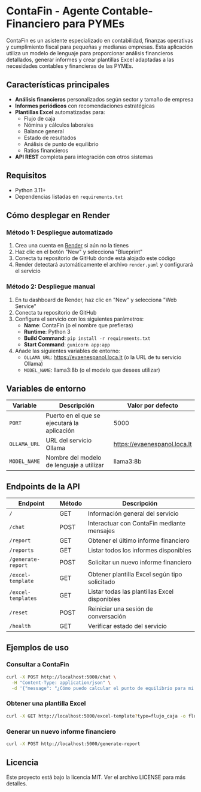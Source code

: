 # ContaFin - Agente Contable-Financiero para PYMEs

ContaFin es un asistente especializado en contabilidad, finanzas operativas y cumplimiento fiscal para pequeñas y medianas empresas. Esta aplicación utiliza un modelo de lenguaje para proporcionar análisis financieros detallados, generar informes y crear plantillas Excel adaptadas a las necesidades contables y financieras de las PYMEs.

## Características principales

- **Análisis financieros** personalizados según sector y tamaño de empresa
- **Informes periódicos** con recomendaciones estratégicas
- **Plantillas Excel** automatizadas para:
  - Flujo de caja
  - Nómina y cálculos laborales
  - Balance general
  - Estado de resultados
  - Análisis de punto de equilibrio
  - Ratios financieros
- **API REST** completa para integración con otros sistemas

## Requisitos

- Python 3.11+
- Dependencias listadas en `requirements.txt`

## Cómo desplegar en Render

### Método 1: Despliegue automatizado

1. Crea una cuenta en [Render](https://render.com/) si aún no la tienes
2. Haz clic en el botón "New" y selecciona "Blueprint"
3. Conecta tu repositorio de GitHub donde está alojado este código
4. Render detectará automáticamente el archivo `render.yaml` y configurará el servicio

### Método 2: Despliegue manual

1. En tu dashboard de Render, haz clic en "New" y selecciona "Web Service"
2. Conecta tu repositorio de GitHub
3. Configura el servicio con los siguientes parámetros:
   - **Name**: ContaFin (o el nombre que prefieras)
   - **Runtime**: Python 3
   - **Build Command**: `pip install -r requirements.txt`
   - **Start Command**: `gunicorn app:app`
4. Añade las siguientes variables de entorno:
   - `OLLAMA_URL`: https://evaenespanol.loca.lt (o la URL de tu servicio Ollama)
   - `MODEL_NAME`: llama3:8b (o el modelo que desees utilizar)

## Variables de entorno

| Variable | Descripción | Valor por defecto |
|----------|-------------|-------------------|
| `PORT` | Puerto en el que se ejecutará la aplicación | 5000 |
| `OLLAMA_URL` | URL del servicio Ollama | https://evaenespanol.loca.lt |
| `MODEL_NAME` | Nombre del modelo de lenguaje a utilizar | llama3:8b |

## Endpoints de la API

| Endpoint | Método | Descripción |
|----------|--------|-------------|
| `/` | GET | Información general del servicio |
| `/chat` | POST | Interactuar con ContaFin mediante mensajes |
| `/report` | GET | Obtener el último informe financiero |
| `/reports` | GET | Listar todos los informes disponibles |
| `/generate-report` | POST | Solicitar un nuevo informe financiero |
| `/excel-template` | GET | Obtener plantilla Excel según tipo solicitado |
| `/excel-templates` | GET | Listar todas las plantillas Excel disponibles |
| `/reset` | POST | Reiniciar una sesión de conversación |
| `/health` | GET | Verificar estado del servicio |

## Ejemplos de uso

### Consultar a ContaFin

```bash
curl -X POST http://localhost:5000/chat \
  -H "Content-Type: application/json" \
  -d '{"message": "¿Cómo puedo calcular el punto de equilibrio para mi negocio?", "session_id": "usuario123"}'
```

### Obtener una plantilla Excel

```bash
curl -X GET http://localhost:5000/excel-template?type=flujo_caja -o flujo_caja.xlsx
```

### Generar un nuevo informe financiero

```bash
curl -X POST http://localhost:5000/generate-report
```

## Licencia

Este proyecto está bajo la licencia MIT. Ver el archivo LICENSE para más detalles.